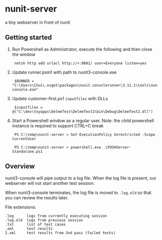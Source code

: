 # nunit-server

a tiny webserver in front of nunit

## Getting started

1. Run Powershell as Administrator, execute the following and then close the window

        netsh http add urlacl http://+:8081/ user=Everyone listen=yes

2. Update runner.psm1 with path to nunit3-console.exe

        $RUNNER = "C:\Users\Chui\.nuget\packages\nunit.consolerunner\3.11.1\tools\nunit3-console.exe"

3. Update customer-first.ps1 `inputfiles` with DLLs

        $inputfiles = @("C:\dev\toyapps\DelmeTest\DelmeTest2\bin\Debug\DelmeTest2.dll")

4. Start a Powershell window as a regular user. Note: the _child_ powershell
   instance is required to support CTRL+C break

        PS C:\temp\nunit-server > Set-ExecutionPolicy Unrestricted -Scope CurrentUser

        PS C:\temp\nunit-server > powershell.exe .\POSHServer-Standalone.ps1

## Overview

nunit3-console will pipe output to a log file. When the log file is
present, our webserver will not start another test session.

When nunit3-console terminates, the log file is moved to `.log.old`
so that you can review the results later.

File extensions:

    .log      logs from currently executing session
    .log.old  logs from previous session
    .txt      list of test cases
    .xml      test results
    2.xml     test results from 2nd pass (failed tests)
